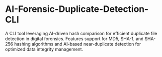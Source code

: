 # AI-Forensic-Duplicate-Detection-CLI
A CLI tool leveraging AI-driven hash comparison for efficient duplicate file detection in digital forensics. Features support for MD5, SHA-1, and SHA-256 hashing algorithms and AI-based near-duplicate detection for optimized data integrity management.
